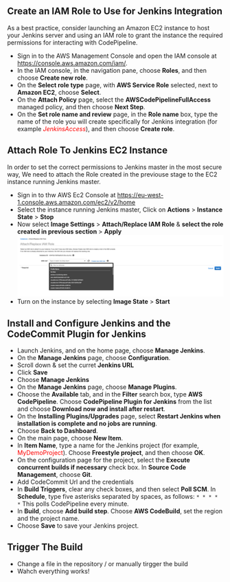 ## Create an IAM Role to Use for Jenkins Integration
As a best practice, consider launching an Amazon EC2 instance to host your Jenkins server and using an IAM role to grant the instance the required permissions for interacting with CodePipeline.
- Sign in to the AWS Management Console and open the IAM console at https://console.aws.amazon.com/iam/.
- In the IAM console, in the navigation pane, choose **Roles**, and then choose **Create new role**.
- On the **Select role type** page, with **AWS Service Role** selected, next to **Amazon EC2**, choose **Select**.
- On the **Attach Policy** page, select the **AWSCodePipelineFullAccess** managed policy, and then choose **Next Step**.
- On the **Set role name and review** page, in the **Role name** box, type the name of the role you will create specifically for Jenkins integration (for example <span style="color:red">*JenkinsAccess*</span>), and then choose **Create role**.

## Attach Role To Jenkins EC2 Instance
In order to set the correct permissions to Jenkins master in the most secure way, 
We need to attach the Role created in the previouse stage to the EC2 instance running Jenkins master.
- Sign in to thw AWS Ec2 Console at https://eu-west-1.console.aws.amazon.com/ec2/v2/home
- Select the instance running Jenkins master, Click on **Actions** > **Instance State** > **Stop**
- Now select **Image Settings** > **Attach/Replace IAM Role** & **select the role created in previous section** > **Apply**
  ![alt text](images/AWS-AttachRole.png?raw=true)
- Turn on the instance by selecting **Image State** > **Start**

## Install and Configure Jenkins and the CodeCommit Plugin for Jenkins
- Launch Jenkins, and on the home page, choose **Manage Jenkins**.
- On the **Manage Jenkins** page, choose **Configuration**.
- Scroll down & set the curret **Jenkins URL**
- Click **Save**
- Choose **Manage Jenkins**
- On the **Manage Jenkins** page, choose **Manage Plugins**.
- Choose the **Available** tab, and in the **Filter** search box, type **AWS** **CodePipeline**. Choose **CodePipeline Plugin for Jenkins** from the list and choose **Download now and install after restart**.
- On the **Installing Plugins/Upgrades** page, select **Restart Jenkins when installation is complete and no jobs are running**.
- Choose **Back to Dashboard**.
- On the main page, choose **New Item**.
- In **Item Name**, type a name for the Jenkins project (for example, <span style="color:red">MyDemoProject</span>). Choose **Freestyle project**, and then choose **OK**.
- On the configuration page for the project, select the **Execute concurrent builds if necessary** check box. In **Source Code Management**, choose **Git**.
- Add CodeCommit Url and the credentials
- In **Build Triggers**, clear any check boxes, and then select **Poll SCM**. In **Schedule**, type five asterisks separated by spaces, as follows: `* * * * *` This polls CodePipeline every minute.
- In **Build**, choose **Add build step**. Choose **AWS CodeBuild**, set the region and the project name.
- Choose **Save** to save your Jenkins project.


## Trigger The Build
- Change a file in the repository / or manually tirgger the build
- Wahch everything works!